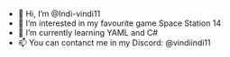 - 👋 Hi, I’m @Indi-vindi11
- 👀 I’m interested in my favourite game Space Station 14
- 🌱 I’m currently learning YAML and C#
- 📫 You can contanct me in my Discord: @vindiindi11

<!---
Indi-vindi11/Indi-vindi11 is a ✨ special ✨ repository because its `README.md` (this file) appears on your GitHub profile.
You can click the Preview link to take a look at your changes.
--->

